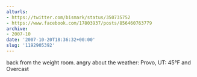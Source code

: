 ```yaml
---
alturls:
- https://twitter.com/bismark/status/350735752
- https://www.facebook.com/17803937/posts/856460763779
archive:
- 2007-10
date: '2007-10-20T18:36:32+00:00'
slug: '1192905392'
---
```


back from the weight room. angry about the weather: Provo, UT: 45°F and Overcast

